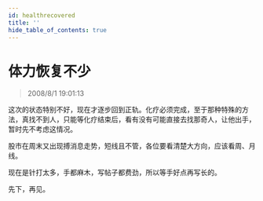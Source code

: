 ```yaml
---
id: healthrecovered 
title: ''
hide_table_of_contents: true
---
```


# 体力恢复不少

> 2008/8/1 19:01:13

<div style={{color: '#FF0000', fontWeight: '500', fontSize: '18px'}}>

这次的状态特别不好，现在才逐步回到正轨。化疗必须完成，至于那种特殊的方法，真找不到人，只能等化疗结束后，看有没有可能直接去找那奇人，让他出手，暂时先不考虑这情况。

 

股市在周末又出现搏消息走势，短线且不管，各位要看清楚大方向，应该看周、月线。

 

现在是针打太多，手都麻木，写帖子都费劲，所以等手好点再写长的。

 

先下，再见。

</div>
